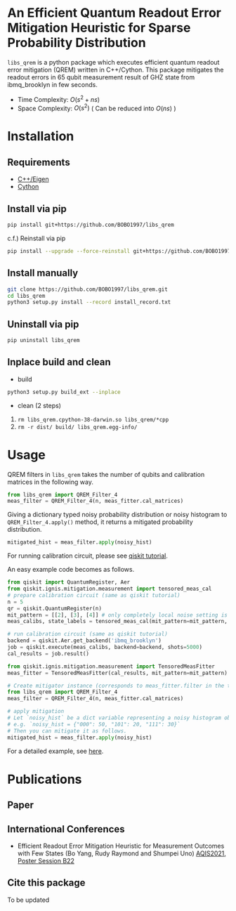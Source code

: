 # An Efficient Quantum Readout Error Mitigation Heuristic for Sparse Probability Distribution

`libs_qrem` is a python package which executes efficient quantum readout error mitigation (QREM) written in C++/Cython.
This package mitigates the readout errors in 65 qubit measurement result of GHZ state from ibmq_brooklyn in few seconds.
- Time Complexity: $O(s^2 + ns)$
- Space Complexity: $O(s^2)$ ( Can be reduced into $O(ns)$ )

# Installation

## Requirements
- [C++/Eigen](https://eigen.tuxfamily.org/index.php?title=Main_Page)
- [Cython](https://cython.org/)

## Install via pip
```sh
pip install git+https://github.com/BOBO1997/libs_qrem
```

c.f.) Reinstall via pip
```sh
pip install --upgrade --force-reinstall git+https://github.com/BOBO1997/libs_qrem
```

## Install manually
```sh
git clone https://github.com/BOBO1997/libs_qrem.git
cd libs_qrem
python3 setup.py install --record install_record.txt
```

## Uninstall via pip

```sh
pip uninstall libs_qrem
```

## Inplace build and clean

- build
```sh
python3 setup.py build_ext --inplace
```

- clean (2 steps)

1. `rm libs_qrem.cpython-38-darwin.so libs_qrem/*cpp`
2. `rm -r dist/ build/ libs_qrem.egg-info/`

# Usage

QREM filters in `libs_qrem` takes the number of qubits and calibration matrices in the following way.
```py
from libs_qrem import QREM_Filter_4
meas_filter = QREM_Filter_4(n, meas_fitter.cal_matrices)
```
Giving a dictionary typed noisy probability distribution or noisy histogram to `QREM_Filter_4.apply()` method, it returns a mitigated probability distribution.
```py
mitigated_hist = meas_filter.apply(noisy_hist)
```

For running calibration circuit, please see [qiskit tutorial](https://qiskit.org/documentation/tutorials/noise/3_measurement_error_mitigation.html).

An easy example code becomes as follows.

```py
from qiskit import QuantumRegister, Aer
from qiskit.ignis.mitigation.measurement import tensored_meas_cal
# prepare calibration circuit (same as qiskit tutorial)
n = 5
qr = qiskit.QuantumRegister(n)
mit_pattern = [[2], [3], [4]] # only completely local noise setting is supported currently, but we will extend our mitigator soon
meas_calibs, state_labels = tensored_meas_cal(mit_pattern=mit_pattern, qr=qr, circlabel='mcal')

# run calibration circuit (same as qiskit tutorial)
backend = qiskit.Aer.get_backend('ibmq_brooklyn')
job = qiskit.execute(meas_calibs, backend=backend, shots=5000)
cal_results = job.result()

from qiskit.ignis.mitigation.measurement import TensoredMeasFitter
meas_fitter = TensoredMeasFitter(cal_results, mit_pattern=mit_pattern)

# Create mitigator instance (corresponds to meas_fitter.filter in the tutorial code.)
from libs_qrem import QREM_Filter_4
meas_filter = QREM_Filter_4(n, meas_fitter.cal_matrices)

# apply mitigation
# Let `noisy_hist` be a dict variable representing a noisy histogram obtained from `.get_counts()` method in `qiskit.result.Result` instance.
# e.g. `noisy_hist = {"000": 50, "101": 20, "111": 30}`
# Then you can mitigate it as follows.
mitigated_hist = meas_filter.apply(noisy_hist)
```

For a detailed example, see [here](https://github.com/BOBO1997/qip2021_poster549/blob/main/master_thesis/qrem_benchmarkings/ghz_states/brooklyn_main8192_mit8192/mitigation.ipynb).

# Publications

## Paper

## International Conferences
<!-- 
- [The 3rd Workshop on Quanutm Software, Information Processing Society of Japan](https://www.ipsj.or.jp/kenkyukai/event/qs3.html) 
-->
- Efficient Readout Error Mitigation Heuristic for Measurement Outcomes with Few
States (Bo Yang, Rudy Raymond and Shumpei Uno) [AQIS2021, Poster Session B22](http://aqis-conf.org/2021/)

## Cite this package

To be updated